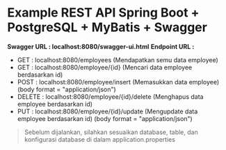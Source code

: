 # Example REST API Spring Boot + PostgreSQL + MyBatis + Swagger
**Swagger URL : localhost:8080/swagger-ui.html**
 **Endpoint URL :**
 - GET : localhost:8080/employees (Mendapatkan semu data employee)
 - GET : localhost:8080/employee/{id} (Mencari data employee berdasarkan id)
 - POST : localhost:8080/employee/insert (Memasukkan data employee) (body format = "application/json")
- DELETE : localhost:8080/employee/{id}/delete (Menghapus data employee berdasarkan id)
- PUT : localhost:8080/employee/{id}/update (Mengupdate data employee berdasarkan id) (body format = "application/json")
> Sebelum dijalankan, silahkan sesuaikan database, table, dan konfigurasi database di dalam application.properties
